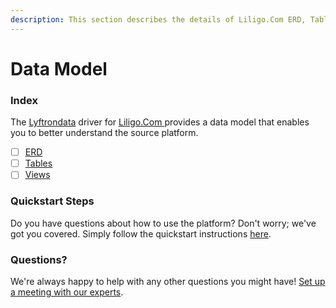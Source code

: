 ```yaml
---
description: This section describes the details of Liligo.Com ERD, Tables, and Views.
---
```


# Data Model

### Index

The  [Lyftrondata](https://www.lyftrondata.com/) driver for [Liligo.Com](https://www.lyftrondata.com/integration/liligo.com/)[ ](https://www.lyftrondata.com/integration/liligo.com/)provides a data model that enables you to better understand the source platform.

* [ ] [ERD](../../../marketing-analytics/liligo.com/data-model/erd.md)
* [ ] [Tables](../../../marketing-analytics/liligo.com/data-model/tables.md)
* [ ] [Views](../../../marketing-analytics/liligo.com/data-model/views.md)

### Quickstart Steps

Do you have questions about how to use the platform? Don't worry; we've got you covered. Simply follow the quickstart instructions [here](../../../../quickstart-steps.md).

### Questions? <a href="#questions" id="questions"></a>

We're always happy to help with any other questions you might have! [Set up a meeting with our experts](https://www.lyftrondata.com/book-a-meeting/).

